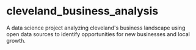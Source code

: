 # cleveland_business_analysis
A data science project analyzing cleveland's business landscape using open data sources to identify opportunities for new businesses and local growth.
